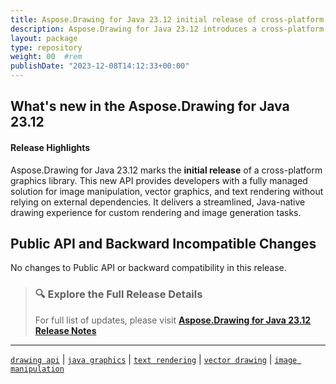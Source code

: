 ```yaml
---
title: Aspose.Drawing for Java 23.12 initial release of cross-platform drawing API
description: Aspose.Drawing for Java 23.12 introduces a cross-platform drawing library with image manipulation, text rendering, and vector graphics—fully managed and dependency-free.
layout: package
type: repository
weight: 00	#rem
publishDate: "2023-12-08T14:12:33+00:00"
---
```


## What's new in the Aspose.Drawing for Java 23.12

#### Release Highlights

Aspose.Drawing for Java 23.12 marks the **initial release** of a cross-platform graphics library. This new API provides developers with a fully managed solution for image manipulation, vector graphics, and text rendering without relying on external dependencies. It delivers a streamlined, Java-native drawing experience for custom rendering and image generation tasks.

## Public API and Backward Incompatible Changes

No changes to Public API or backward compatibility in this release.

> ### 🔍 Explore the Full Release Details
>
> For full list of updates, please visit **[Aspose.Drawing for Java 23.12 Release Notes](https://releases.aspose.com/drawing/java/release-notes/2023/aspose-drawing-for-java-23-12-release-notes/)**

---

[`drawing api`](https://search.aspose.com/q/drawing-api.html) | [`java graphics`](https://search.aspose.com/q/java-graphics.html) | [`text rendering`](https://search.aspose.com/q/text-rendering.html) | [`vector drawing`](https://search.aspose.com/q/vector-drawing.html) | [`image manipulation`](https://search.aspose.com/q/image-manipulation.html)
